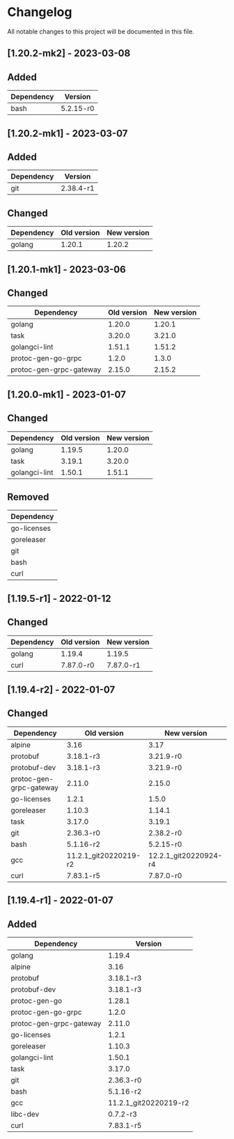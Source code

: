 # Changelog

All notable changes to this project will be documented in this file.

## [1.20.2-mk2] - 2023-03-08

## Added

| Dependency              | Version               |
|-------------------------|-----------------------|
| bash                    | 5.2.15-r0             |

## [1.20.2-mk1] - 2023-03-07

## Added

| Dependency              | Version               |
|-------------------------|-----------------------|
| git                     | 2.38.4-r1             |

## Changed

| Dependency              | Old version           | New version           |
|-------------------------|-----------------------|-----------------------|
| golang                  | 1.20.1                | 1.20.2                |

## [1.20.1-mk1] - 2023-03-06

## Changed

| Dependency              | Old version           | New version           |
|-------------------------|-----------------------|-----------------------|
| golang                  | 1.20.0                | 1.20.1                |
| task                    | 3.20.0                | 3.21.0                |
| golangci-lint           | 1.51.1                | 1.51.2                |
| protoc-gen-go-grpc      | 1.2.0                 | 1.3.0                 |
| protoc-gen-grpc-gateway | 2.15.0                | 2.15.2                |

## [1.20.0-mk1] - 2023-01-07

## Changed

| Dependency              | Old version           | New version           |
|-------------------------|-----------------------|-----------------------|
| golang                  | 1.19.5                | 1.20.0                |
| task                    | 3.19.1                | 3.20.0                |
| golangci-lint           | 1.50.1                | 1.51.1                |

## Removed

| Dependency              |
|-------------------------|
| go-licenses             |
| goreleaser              |
| git                     |
| bash                    |
| curl                    |

## [1.19.5-r1] - 2022-01-12

## Changed

| Dependency              | Old version           | New version           |
|-------------------------|-----------------------|-----------------------|
| golang                  | 1.19.4                | 1.19.5                |
| curl                    | 7.87.0-r0             | 7.87.0-r1             |

## [1.19.4-r2] - 2022-01-07

## Changed

| Dependency              | Old version           | New version           |
|-------------------------|-----------------------|-----------------------|
| alpine                  | 3.16                  | 3.17                  |
| protobuf                | 3.18.1-r3             | 3.21.9-r0             |
| protobuf-dev            | 3.18.1-r3             | 3.21.9-r0             |
| protoc-gen-grpc-gateway | 2.11.0                | 2.15.0                |
| go-licenses             | 1.2.1                 | 1.5.0                 |
| goreleaser              | 1.10.3                | 1.14.1                |
| task                    | 3.17.0                | 3.19.1                |
| git                     | 2.36.3-r0             | 2.38.2-r0             |
| bash                    | 5.1.16-r2             | 5.2.15-r0             |
| gcc                     | 11.2.1_git20220219-r2 | 12.2.1_git20220924-r4 |
| curl                    | 7.83.1-r5             | 7.87.0-r0             |

## [1.19.4-r1] - 2022-01-07

## Added

| Dependency              | Version               |
|-------------------------|-----------------------|
| golang                  | 1.19.4                |
| alpine                  | 3.16                  |
| protobuf                | 3.18.1-r3             |
| protobuf-dev            | 3.18.1-r3             |
| protoc-gen-go           | 1.28.1                |
| protoc-gen-go-grpc      | 1.2.0                 |
| protoc-gen-grpc-gateway | 2.11.0                |
| go-licenses             | 1.2.1                 |
| goreleaser              | 1.10.3                |
| golangci-lint           | 1.50.1                |
| task                    | 3.17.0                |
| git                     | 2.36.3-r0             |
| bash                    | 5.1.16-r2             |
| gcc                     | 11.2.1_git20220219-r2 |
| libc-dev                | 0.7.2-r3              |
| curl                    | 7.83.1-r5             |
